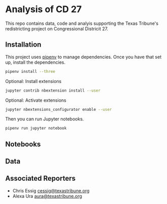 # Analysis of CD 27

This repo contains data, code and analyis supporting the Texas Tribune's redistricting project on Congressional Districit 27.

## Installation

This project uses [pipenv](http://docs.pipenv.org/en/latest/) to manage dependencies. Once you have that set up, install the dependencies.

```sh
pipenv install --three
```

Optional: Install extensions

```sh
jupyter contrib nbextension install --user
```

Optional: Activate extensions

```sh
jupyter nbextensions_configurator enable --user
```

Then you can run Jupyter notebooks.

```sh
pipenv run jupyter notebook
```

## Notebooks

## Data

## Associated Reporters

- Chris Essig <cessig@texastribune.org>
- Alexa Ura <aura@texastribune.org>

